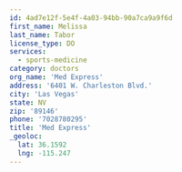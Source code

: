```yaml
---
id: 4ad7e12f-5e4f-4a03-94bb-90a7ca9a9f6d
first_name: Melissa
last_name: Tabor
license_type: DO
services:
  - sports-medicine
category: doctors
org_name: 'Med Express'
address: '6401 W. Charleston Blvd.'
city: 'Las Vegas'
state: NV
zip: '89146'
phone: '7028780295'
title: 'Med Express'
_geoloc:
  lat: 36.1592
  lng: -115.247
---
```

